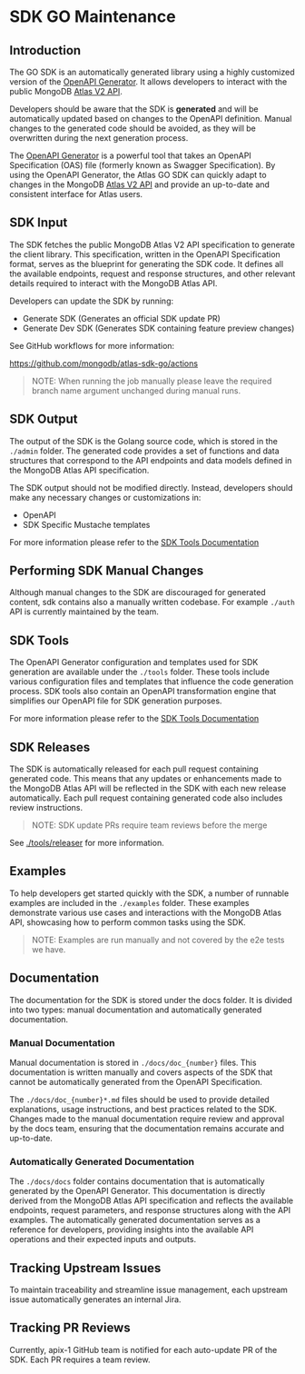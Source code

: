 # SDK GO Maintenance 

## Introduction

The GO SDK is an automatically generated library using a highly customized version of the [OpenAPI Generator](https://github.com/OpenAPITools/openapi-generator). It allows developers to interact with the public MongoDB [Atlas V2 API](https://www.mongodb.com/docs/atlas/reference/api-resources-spec/v2/).

Developers should be aware that the SDK is **generated** and will be automatically updated based on changes to the OpenAPI definition. 
Manual changes to the generated code should be avoided, as they will be overwritten during the next generation process.

The [OpenAPI Generator](https://github.com/OpenAPITools/openapi-generator) is a powerful tool that takes an OpenAPI Specification (OAS) file (formerly known as Swagger Specification). 
By using the OpenAPI Generator, the Atlas GO SDK can quickly adapt to changes in the MongoDB [Atlas V2 API](https://www.mongodb.com/docs/atlas/reference/api-resources-spec/v2/) and provide an up-to-date and consistent interface for Atlas users.

## SDK Input

The SDK fetches the public MongoDB Atlas V2 API specification to generate the client library. This specification, written in the OpenAPI Specification format, serves as the blueprint for generating the SDK code. It defines all the available endpoints, request and response structures, and other relevant details required to interact with the MongoDB Atlas API.

Developers can update the SDK by running:

- Generate SDK (Generates an official SDK update PR)
- Generate Dev SDK (Generates SDK containing feature preview changes)

See GitHub workflows for more information:

https://github.com/mongodb/atlas-sdk-go/actions

> NOTE: When running the job manually please leave the required branch name argument unchanged during manual runs.

## SDK Output

The output of the SDK is the Golang source code, which is stored in the `./admin` folder. The generated code provides a set of functions and data structures that correspond to the API endpoints and data models defined in the MongoDB Atlas API specification.

The SDK output should not be modified directly. Instead, developers should make any necessary changes or customizations in:

- OpenAPI
- SDK Specific Mustache templates

For more information please refer to the [SDK Tools Documentation](./tools)

## Performing SDK Manual Changes

Although manual changes to the SDK are discouraged for generated content, sdk contains also a manually written codebase.
For example `./auth` API is currently maintained by the team. 

## SDK Tools

The OpenAPI Generator configuration and templates used for SDK generation are available under the `./tools` folder. 
These tools include various configuration files and templates that influence the code generation process.
SDK tools also contain an OpenAPI transformation engine that simplifies our OpenAPI file for SDK generation purposes.

For more information please refer to the [SDK Tools Documentation](./tools) 

## SDK Releases

The SDK is automatically released for each pull request containing generated code. 
This means that any updates or enhancements made to the MongoDB Atlas API will be reflected in the SDK with each new release automatically.
Each pull request containing generated code also includes review instructions. 

> NOTE: SDK update PRs require team reviews before the merge

See [./tools/releaser](./tools/releaser) for more information.

## Examples

To help developers get started quickly with the SDK, a number of runnable examples are included in the `./examples` folder. These examples demonstrate various use cases and interactions with the MongoDB Atlas API, showcasing how to perform common tasks using the SDK.

> NOTE: Examples are run manually and not covered by the e2e tests we have.

## Documentation

The documentation for the SDK is stored under the docs folder. It is divided into two types: manual documentation and automatically generated documentation.

### Manual Documentation

Manual documentation is stored in `./docs/doc_{number}` files. This documentation is written manually and covers aspects of the SDK that cannot be automatically generated from the OpenAPI Specification.

The `./docs/doc_{number}*.md` files should be used to provide detailed explanations, usage instructions, and best practices related to the SDK. Changes made to the manual documentation require review and approval by the docs team, ensuring that the documentation remains accurate and up-to-date.

### Automatically Generated Documentation

The `./docs/docs` folder contains documentation that is automatically generated by the OpenAPI Generator. This documentation is directly derived from the MongoDB Atlas API specification and reflects the available endpoints, request parameters, and response structures along with the API examples.
The automatically generated documentation serves as a reference for developers, providing insights into the available API operations and their expected inputs and outputs.

## Tracking Upstream Issues

To maintain traceability and streamline issue management, each upstream issue automatically generates an internal Jira.

## Tracking PR Reviews

Currently, apix-1 GitHub team is notified for each auto-update PR of the SDK. Each PR requires a team review.

